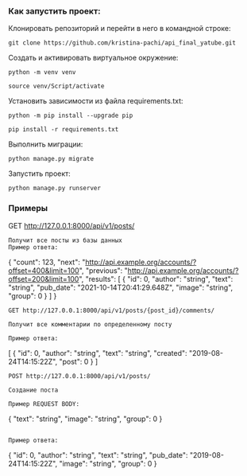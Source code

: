 ### Как запустить проект:

Клонировать репозиторий и перейти в него в командной строке:

```
git clone https://github.com/kristina-pachi/api_final_yatube.git
```

Cоздать и активировать виртуальное окружение:

```
python -m venv venv
```

```
source venv/Script/activate
```

Установить зависимости из файла requirements.txt:

```
python -m pip install --upgrade pip
```

```
pip install -r requirements.txt
```

Выполнить миграции:

```
python manage.py migrate
```

Запустить проект:

```
python manage.py runserver
```

### Примеры

GET http://127.0.0.1:8000/api/v1/posts/
```
Получит все посты из базы данных
Пример ответа:
```
{
  "count": 123,
  "next": "http://api.example.org/accounts/?offset=400&limit=100",
  "previous": "http://api.example.org/accounts/?offset=200&limit=100",
  "results": [
    {
      "id": 0,
      "author": "string",
      "text": "string",
      "pub_date": "2021-10-14T20:41:29.648Z",
      "image": "string",
      "group": 0
    }
  ]
}
```
GET http://127.0.0.1:8000/api/v1/posts/{post_id}/comments/

Получит все комментарии по определенному посту

Пример ответа:
```
[
  {
    "id": 0,
    "author": "string",
    "text": "string",
    "created": "2019-08-24T14:15:22Z",
    "post": 0
  }
]
```
POST http://127.0.0.1:8000/api/v1/posts/

Создание поста

Пример REQUEST BODY:

```
{
  "text": "string",
  "image": "string",
  "group": 0
}
```

Пример ответа:
```
{
  "id": 0,
  "author": "string",
  "text": "string",
  "pub_date": "2019-08-24T14:15:22Z",
  "image": "string",
  "group": 0
}
```